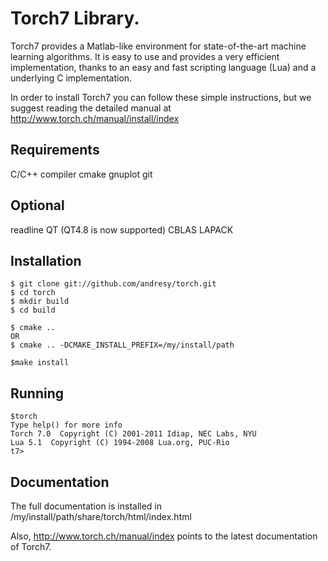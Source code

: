 Torch7 Library.
===============

Torch7 provides a Matlab-like environment for state-of-the-art machine
learning algorithms. It is easy to use and provides a very efficient
implementation, thanks to an easy and fast scripting language (Lua) and a
underlying C implementation.

In order to install Torch7 you can follow these simple instructions, but 
we suggest reading the detailed manual at http://www.torch.ch/manual/install/index

Requirements
------------

C/C++ compiler
cmake
gnuplot
git

Optional
--------

readline
QT (QT4.8 is now supported)
CBLAS
LAPACK

Installation
------------

    $ git clone git://github.com/andresy/torch.git
    $ cd torch
    $ mkdir build
    $ cd build

    $ cmake .. 
    OR
    $ cmake .. -DCMAKE_INSTALL_PREFIX=/my/install/path

    $make install

Running
-------

    $torch
    Type help() for more info
    Torch 7.0  Copyright (C) 2001-2011 Idiap, NEC Labs, NYU
    Lua 5.1  Copyright (C) 1994-2008 Lua.org, PUC-Rio
    t7> 

Documentation
-------------

The full documentation is installed in /my/install/path/share/torch/html/index.html

Also, http://www.torch.ch/manual/index points to the latest documentation of Torch7.
